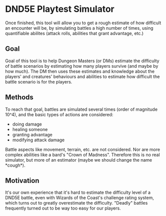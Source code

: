 # DND5E Playtest Simulator
Once finished, this tool will allow you to get a rough estimate of how difficult an encounter will be, by simulating battles a high number of times, using quantifiable abilites (attack rolls, abilities that grant advantage, etc.)

## Goal
Goal of this tool is to help Dungeon Masters (or DMs) estimate the difficulty of battle scenarios by
estimating how many players survive (and maybe by how much). The DM then uses these estimates and knowledge
about the players' and creatures' behaviours and abilities to estimate how difficult the battle scenario is for the
players.

## Methods
To reach that goal, battles are simulated several times (order of magnitude 10^4), and the basic types of actions are considered:
 *  doing damage
 *  healing someone
 *  granting advantage
 *  modifying attack damage

Battle aspects like movement, terrain, etc. are not considered. Nor are more complex abilities like a bard's "Crown
of Madness". Therefore this is no real simulator, but more of an estimator (maybe we should change the name \*cough\*).


## Motivation
It's our own experience that it's hard to estimate the difficulty level
of a DND5E battle, even with Wizards of the Coast's challenge rating system, which turns out to greatly overestimate
the difficulty. "Deadly" battles frequently turned out to be way too easy for our players.